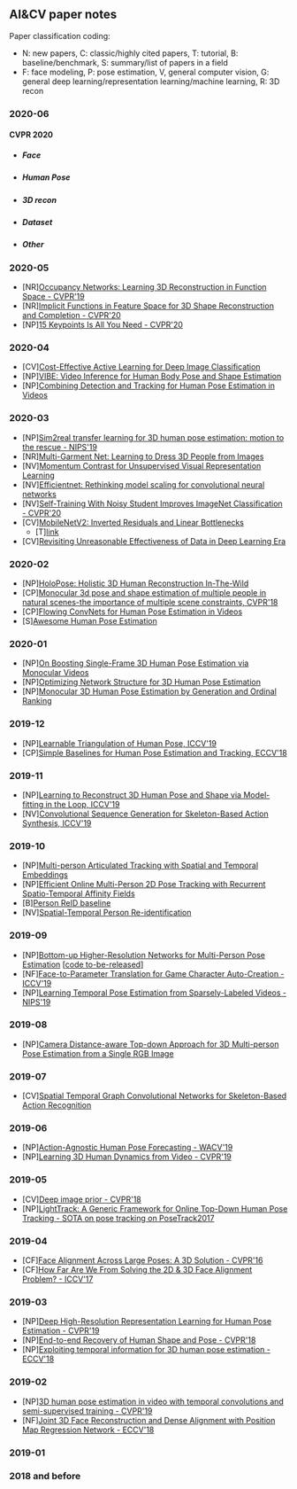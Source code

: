 ## AI&CV paper notes

Paper classification coding:
- N: new papers, C: classic/highly cited papers, T: tutorial, B: baseline/benchmark, S: summary/list of papers in a field
- F: face modeling, P: pose estimation, V, general computer vision, G: general deep learning/representation learning/machine learning, R: 3D recon

### 2020-06
#### CVPR 2020
- ##### Face
- ##### Human Pose
- ##### 3D recon
- ##### Dataset
- ##### Other


### 2020-05
- [NR][Occupancy Networks: Learning 3D Reconstruction in Function Space - CVPR'19](http://openaccess.thecvf.com/content_CVPR_2019/html/Mescheder_Occupancy_Networks_Learning_3D_Reconstruction_in_Function_Space_CVPR_2019_paper.html)
- [NR][Implicit Functions in Feature Space for 3D Shape Reconstruction and Completion - CVPR'20](http://openaccess.thecvf.com/content_CVPR_2020/html/Chibane_Implicit_Functions_in_Feature_Space_for_3D_Shape_Reconstruction_and_CVPR_2020_paper.html)
- [NP][15 Keypoints Is All You Need - CVPR'20](http://openaccess.thecvf.com/content_CVPR_2020/html/Snower_15_Keypoints_Is_All_You_Need_CVPR_2020_paper.html)

### 2020-04
- [CV][Cost-Effective Active Learning for Deep Image Classification](https://arxiv.org/pdf/1701.03551.pdf)
- [NP][VIBE: Video Inference for Human Body Pose and Shape Estimation](http://openaccess.thecvf.com/content_CVPR_2020/html/Kocabas_VIBE_Video_Inference_for_Human_Body_Pose_and_Shape_Estimation_CVPR_2020_paper.html)
- [NP][Combining Detection and Tracking for Human Pose Estimation in Videos](http://openaccess.thecvf.com/content_CVPR_2020/html/Wang_Combining_Detection_and_Tracking_for_Human_Pose_Estimation_in_Videos_CVPR_2020_paper.html)

### 2020-03
- [NP][Sim2real transfer learning for 3D human pose estimation: motion to the rescue - NIPS'19](https://arxiv.org/pdf/1907.02499.pdf)
- [NR][Multi-Garment Net: Learning to Dress 3D People from Images](https://arxiv.org/pdf/1908.06903.pdf)
- [NV][Momentum Contrast for Unsupervised Visual Representation Learning](https://arxiv.org/abs/1911.05722)
- [NV][Efficientnet: Rethinking model scaling for convolutional neural networks](https://arxiv.org/abs/1905.11946)
- [NV][Self-Training With Noisy Student Improves ImageNet Classification - CVPR'20](http://openaccess.thecvf.com/content_CVPR_2020/html/Xie_Self-Training_With_Noisy_Student_Improves_ImageNet_Classification_CVPR_2020_paper.html)
- [CV][MobileNetV2: Inverted Residuals and Linear Bottlenecks](http://openaccess.thecvf.com/content_cvpr_2018/html/Sandler_MobileNetV2_Inverted_Residuals_CVPR_2018_paper.html)
  - [T][link](https://towardsdatascience.com/mobilenetv2-inverted-residuals-and-linear-bottlenecks-8a4362f4ffd5)
- [CV][Revisiting Unreasonable Effectiveness of Data in Deep Learning Era](http://openaccess.thecvf.com/content_iccv_2017/html/Sun_Revisiting_Unreasonable_Effectiveness_ICCV_2017_paper.html)

### 2020-02
- [NP][HoloPose: Holistic 3D Human Reconstruction In-The-Wild](https://www.arielai.com/holopose/)
- [CP][Monocular 3d pose and shape estimation of multiple people in natural scenes-the importance of multiple scene constraints, CVPR'18](http://openaccess.thecvf.com/content_cvpr_2018/html/Zanfir_Monocular_3D_Pose_CVPR_2018_paper.html)
- [CP][Flowing ConvNets for Human Pose Estimation in Videos](http://openaccess.thecvf.com/content_iccv_2015/html/Pfister_Flowing_ConvNets_for_ICCV_2015_paper.html)
- [S][Awesome Human Pose Estimation](https://github.com/wangzheallen/awesome-human-pose-estimation)

### 2020-01
- [NP][On Boosting Single-Frame 3D Human Pose Estimation via Monocular Videos](http://openaccess.thecvf.com/content_ICCV_2019/html/Li_On_Boosting_Single-Frame_3D_Human_Pose_Estimation_via_Monocular_Videos_ICCV_2019_paper.html)
- [NP][Optimizing Network Structure for 3D Human Pose Estimation](http://openaccess.thecvf.com/content_ICCV_2019/html/Ci_Optimizing_Network_Structure_for_3D_Human_Pose_Estimation_ICCV_2019_paper.html)
- [NP][Monocular 3D Human Pose Estimation by Generation and Ordinal Ranking](http://openaccess.thecvf.com/content_ICCV_2019/html/Sharma_Monocular_3D_Human_Pose_Estimation_by_Generation_and_Ordinal_Ranking_ICCV_2019_paper.html)

### 2019-12
- [NP][Learnable Triangulation of Human Pose, ICCV'19](https://arxiv.org/pdf/1905.05754v1.pdf)
- [CP][Simple Baselines for Human Pose Estimation and Tracking, ECCV'18](http://openaccess.thecvf.com/content_ECCV_2018/html/Bin_Xiao_Simple_Baselines_for_ECCV_2018_paper.html)

### 2019-11
- [NP][Learning to Reconstruct 3D Human Pose and Shape via Model-fitting in the Loop, ICCV'19](http://openaccess.thecvf.com/content_ICCV_2019/html/Kolotouros_Learning_to_Reconstruct_3D_Human_Pose_and_Shape_via_Model-Fitting_ICCV_2019_paper.html)
- [NV][Convolutional Sequence Generation for Skeleton-Based Action Synthesis, ICCV'19](http://openaccess.thecvf.com/content_ICCV_2019/papers/Yan_Convolutional_Sequence_Generation_for_Skeleton-Based_Action_Synthesis_ICCV_2019_paper.pdf)

### 2019-10
- [NP][Multi-person Articulated Tracking with Spatial and Temporal Embeddings](http://openaccess.thecvf.com/content_CVPR_2019/papers/Jin_Multi-Person_Articulated_Tracking_With_Spatial_and_Temporal_Embeddings_CVPR_2019_paper.pdf) 
- [NP][Efficient Online Multi-Person 2D Pose Tracking with Recurrent Spatio-Temporal Affinity Fields](http://openaccess.thecvf.com/content_CVPR_2019/papers/Raaj_Efficient_Online_Multi-Person_2D_Pose_Tracking_With_Recurrent_Spatio-Temporal_Affinity_CVPR_2019_paper.pdf)
- [B][Person ReID baseline](https://github.com/layumi/Person_reID_baseline_pytorch/tree/master/tutorial)
- [NV][Spatial-Temporal Person Re-identification](https://paperswithcode.com/paper/spatial-temporal-person-re-identification#code)

### 2019-09
- [NP][Bottom-up Higher-Resolution Networks for Multi-Person Pose Estimation](https://arxiv.org/pdf/1908.10357.pdf) [[code to-be-released](https://github.com/HRNet/Higher-HRNet-Human-Pose-Estimation)]
- [NF][Face-to-Parameter Translation for Game Character Auto-Creation - ICCV'19](https://arxiv.org/abs/1909.01064)
- [NP][Learning Temporal Pose Estimation from Sparsely-Labeled Videos - NIPS'19](http://papers.nips.cc/paper/8567-learning-temporal-pose-estimation-from-sparsely-labeled-videos)

### 2019-08
- [NP][Camera Distance-aware Top-down Approach for 3D Multi-person Pose Estimation from a Single RGB Image](https://arxiv.org/abs/1907.11346)

### 2019-07
- [CV][Spatial Temporal Graph Convolutional Networks for Skeleton-Based Action Recognition](https://arxiv.org/abs/1801.07455)

### 2019-06
- [NP][Action-Agnostic Human Pose Forecasting - WACV'19](https://arxiv.org/abs/1810.09676)
- [NP][Learning 3D Human Dynamics from Video - CVPR'19](https://akanazawa.github.io/human_dynamics/)

### 2019-05
- [CV][Deep image prior - CVPR'18](http://openaccess.thecvf.com/content_cvpr_2018/papers/Ulyanov_Deep_Image_Prior_CVPR_2018_paper.pdf)
- [NP][LightTrack: A Generic Framework for Online Top-Down Human Pose Tracking - SOTA on pose tracking on PoseTrack2017](https://github.com/Guanghan/lighttrack)

### 2019-04
- [CF][Face Alignment Across Large Poses: A 3D Solution - CVPR'16](http://openaccess.thecvf.com/content_cvpr_2016/papers/Zhu_Face_Alignment_Across_CVPR_2016_paper.pdf)
- [CF][How Far Are We From Solving the 2D & 3D Face Alignment Problem? - ICCV'17](http://openaccess.thecvf.com/content_iccv_2017/html/Bulat_How_Far_Are_ICCV_2017_paper.html)

### 2019-03
- [NP][Deep High-Resolution Representation Learning for Human Pose Estimation - CVPR'19](https://github.com/leoxiaobin/deep-high-resolution-net.pytorch)
- [NP][End-to-end Recovery of Human Shape and Pose - CVPR'18](http://openaccess.thecvf.com/content_cvpr_2018/papers/Kanazawa_End-to-End_Recovery_of_CVPR_2018_paper.pdf)
- [NP][Exploiting temporal information for 3D human pose estimation - ECCV'18](http://openaccess.thecvf.com/content_ECCV_2018/html/Mir_Rayat_Imtiaz_Hossain_Exploiting_temporal_information_ECCV_2018_paper.html)

### 2019-02
- [NP][3D human pose estimation in video with temporal convolutions and semi-supervised training - CVPR'19](https://github.com/facebookresearch/VideoPose3D)
- [NF][Joint 3D Face Reconstruction and Dense Alignment with Position Map Regression Network - ECCV'18](https://arxiv.org/abs/1803.07835)

### 2019-01

### 2018 and before
